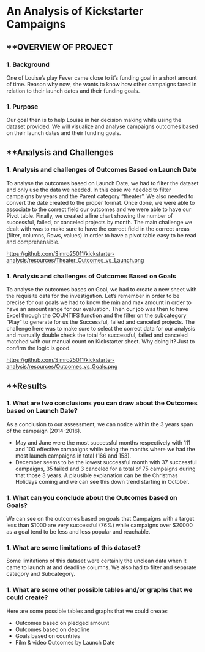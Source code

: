 # An Analysis of Kickstarter Campaigns

## **OVERVIEW OF PROJECT

### 1. Background

One of Louise’s play Fever came close to it’s funding goal in a short amount of time. Reason why now, she wants to know how other campaigns fared in relation to their launch dates and their funding goals.

### 1. Purpose

Our goal then is to help Louise in her decision making while using the dataset provided. We will visualize and analyse campaigns outcomes based on their launch dates and their funding goals.

## **Analysis and Challenges

### 1. Analysis and challenges of Outcomes Based on Launch Date
 
To analyse the outcomes based on Launch Date, we had to filter the dataset and only use the data we needed. In this case we needed to filter campaigns by years and the Parent category “theater”.  We also needed to convert the date created to the proper format. Once done, we were able to associate to the correct field our outcomes and we were able to have our Pivot table. Finally, we created a line chart showing the number of successful, failed, or canceled projects by month. 
The main challenge we dealt with was to make sure to have the correct field in the correct areas (filter, columns, Rows, values) in order to have a pivot table easy to be read and comprehensible. 

https://github.com/Simro25011/kickstarter-analysis/resources/Theater_Outcomes_vs_Launch.png


### 1. Analysis and challenges of Outcomes Based on Goals

To analyse the outcomes bases on Goal, we had to create a new sheet with the requisite data for the investigation. Let’s remember in order to be precise for our goals we had to know the min and max amount in order to have an amount range for our evaluation. Then our job was then to have Excel through the COUNTIFS function and the filter on the subcategory “Play” to generate for us the Successful, failed and canceled projects. 
The challenge here was to make sure to select the correct data for our analysis and manually double check the total for successful, failed and canceled matched with our manual count on Kickstarter sheet. Why doing it? Just to confirm the logic is good.

https://github.com/Simro25011/kickstarter-analysis/resources/Outcomes_vs_Goals.png










## **Results

###  1. What are two conclusions you can draw about the Outcomes based on Launch Date? 

As a conclusion to our assessment, we can notice within the 3 years span of the campaign (2014-2016). 
*	May and June were the most successful months respectively with 111 and 100 effective campaigns while being the months where we had the most launch campaigns in total (166 and 153).
*	December seems to be the lowest successful month with 37 successful campaigns, 35 failed and 3 canceled for a total of 75 campaigns during that those 3 years. A plausible explanation can be the Christmas Holidays coming and we can see this down trend starting in October.


### 1. What can you conclude about the Outcomes based on Goals?

We can see on the outcomes based on goals that Campaigns with a target less than $1000 are very successful (76%) while campaigns over $20000 as a goal tend to be less and less popular and reachable.

### 1. What are some limitations of this dataset?

Some limitations of this dataset were certainly the unclean data when it came to launch at and deadline columns. We also had to filter and separate category and Subcategory.

### 1. What are some other possible tables and/or graphs that we could create?

Here are some possible tables and graphs that we could create:
* Outcomes based on pledged amount
*	Outcomes based on deadline
*	Goals based on countries 
*	Film & video Outcomes by Launch Date
